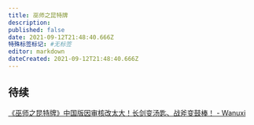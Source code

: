 ```yaml
---
title: 巫师之昆特牌
description:
published: false
date: 2021-09-12T21:48:40.666Z
特殊标签标记: #无标签
editor: markdown
dateCreated: 2021-09-12T21:48:40.666Z
---
```


## 待续

[《巫师之昆特牌》中国版因审核改太大！长剑变汤匙、战斧变鼓棒！ - Wanuxi](https://web.archive.org/web/20210912053944/https://www.wanuxi.com/《巫师之昆特牌》中国版因审核改太大！长剑变汤/)
